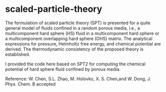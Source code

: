 # scaled-particle-theory
The formulation of scaled particle theory (SPT) is presented for a quite general model of fluids confined in a random porous media, i.e., a multicomponent hard sphere (HS) fluid in a multicomponent hard sphere or a multicomponent overlapping hard sphere (OHS) matrix. The analytical expressions for pressure, Helmholtz free energy, and chemical potential are derived. The thermodynamic consistency of the proposed theory is established. 

I provided the code here based on SPT2 for computing the chemical potential of hard sphere fluid confined by porous media.

Reference: W. Chen, S.L. Zhao, M. Holovko, X. S. Chen,and W. Dong, J. Phys. Chem. B accepted
